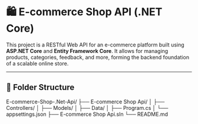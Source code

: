 # 🛍️ E-commerce Shop API (.NET Core)

This project is a RESTful Web API for an e-commerce platform built using **ASP.NET Core** and **Entity Framework Core**. It allows for managing products, categories, feedback, and more, forming the backend foundation of a scalable online store.

---


## 📁 Folder Structure

E-commerce-Shop-.Net-Api/
├── E-commerce Shop Api/
│   ├── Controllers/
│   ├── Models/
│   ├── Data/
│   ├── Program.cs
│   └── appsettings.json
├── E-commerce Shop Api.sln
└── README.md

